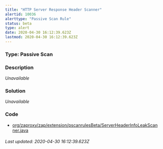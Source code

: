 ```yaml
---
title: "HTTP Server Response Header Scanner"
alertid: 10036
alerttype: "Passive Scan Rule"
status: beta
type: alert
date: 2020-04-30 16:12:39.623Z
lastmod: 2020-04-30 16:12:39.623Z
---
```

### Type: Passive Scan

### Description
_Unavailable_

### Solution

_Unavailable_

### Code

 * [org/zaproxy/zap/extension/pscanrulesBeta/ServerHeaderInfoLeakScanner.java](https://github.com/zaproxy/zap-extensions/blob/master/addOns/pscanrulesBeta/src/main/java/org/zaproxy/zap/extension/pscanrulesBeta/ServerHeaderInfoLeakScanner.java)

###### Last updated: 2020-04-30 16:12:39.623Z
